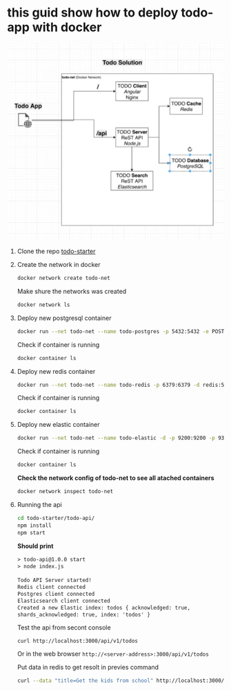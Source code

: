# this guid show how to deploy todo-app with docker

![alt text](image.png)

1. Clone the repo [todo-starter](https://github.com/Avshalom-Ts/todo-starter)

2. Create the network in docker

    ```bash
    docker network create todo-net
    ```

    Make shure the networks was created

    ```bash
    docker network ls
    ```

3. Deploy new postgresql container

    ```bash
    docker run --net todo-net --name todo-postgres -p 5432:5432 -e POSTGRES_USER=todo -e POSTGRES_PASSWORD=todo1234 -e POSTGRES_DB=todo -d postgres:11.2
    ```

    Check if container is running

    ```bash
    docker container ls
    ```

4. Deploy new redis container

    ```bash
    docker run --net todo-net --name todo-redis -p 6379:6379 -d redis:5.0.3
    ```

    Check if container is running

    ```bash
    docker container ls
    ```

5. Deploy new elastic container

    ```bash
    docker run --net todo-net --name todo-elastic -d -p 9200:9200 -p 9300:9300 -e "discovery.type=single-node" elasticsearch:6.6.1
    ```

    Check if container is running

    ```bash
    docker container ls
    ```

    **Check the network config of todo-net to see all atached containers**

    ```bash
    docker network inspect todo-net
    ```

6. Running the api

    ```bash
    cd todo-starter/todo-api/
    npm install
    npm start
    ```

    **Should print**

    ```text
    > todo-api@1.0.0 start
    > node index.js

    Todo API Server started!
    Redis client connected
    Postgres client connected
    Elasticsearch client connected
    Created a new Elastic index: todos { acknowledged: true, shards_acknowledged: true, index: 'todos' }
    ```

    Test the api from secont console

    ```bash
    curl http://localhost:3000/api/v1/todos
    ```

    Or in the web browser `http://<server-address>:3000/api/v1/todos`

    Put data in redis to get resolt in previes command

    ```bash
    curl --data "title=Get the kids from school" http://localhost:3000/api/v1/todos
    ```
